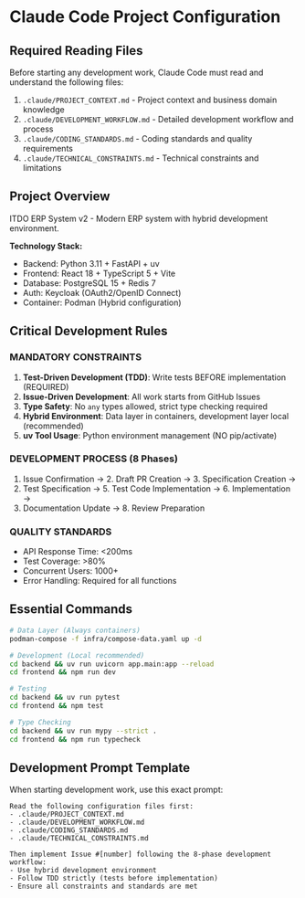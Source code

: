 # Claude Code Project Configuration

## Required Reading Files

Before starting any development work, Claude Code must read and understand the following files:

1. `.claude/PROJECT_CONTEXT.md` - Project context and business domain knowledge
2. `.claude/DEVELOPMENT_WORKFLOW.md` - Detailed development workflow and process
3. `.claude/CODING_STANDARDS.md` - Coding standards and quality requirements
4. `.claude/TECHNICAL_CONSTRAINTS.md` - Technical constraints and limitations

## Project Overview

ITDO ERP System v2 - Modern ERP system with hybrid development environment.

**Technology Stack:**
- Backend: Python 3.11 + FastAPI + uv
- Frontend: React 18 + TypeScript 5 + Vite  
- Database: PostgreSQL 15 + Redis 7
- Auth: Keycloak (OAuth2/OpenID Connect)
- Container: Podman (Hybrid configuration)

## Critical Development Rules

### MANDATORY CONSTRAINTS
1. **Test-Driven Development (TDD)**: Write tests BEFORE implementation (REQUIRED)
2. **Issue-Driven Development**: All work starts from GitHub Issues
3. **Type Safety**: No `any` types allowed, strict type checking required
4. **Hybrid Environment**: Data layer in containers, development layer local (recommended)
5. **uv Tool Usage**: Python environment management (NO pip/activate)

### DEVELOPMENT PROCESS (8 Phases)
1. Issue Confirmation → 2. Draft PR Creation → 3. Specification Creation → 
4. Test Specification → 5. Test Code Implementation → 6. Implementation → 
7. Documentation Update → 8. Review Preparation

### QUALITY STANDARDS
- API Response Time: <200ms
- Test Coverage: >80%  
- Concurrent Users: 1000+
- Error Handling: Required for all functions

## Essential Commands

```bash
# Data Layer (Always containers)
podman-compose -f infra/compose-data.yaml up -d

# Development (Local recommended)
cd backend && uv run uvicorn app.main:app --reload
cd frontend && npm run dev

# Testing
cd backend && uv run pytest
cd frontend && npm test

# Type Checking
cd backend && uv run mypy --strict .
cd frontend && npm run typecheck
```

## Development Prompt Template

When starting development work, use this exact prompt:

```
Read the following configuration files first:
- .claude/PROJECT_CONTEXT.md
- .claude/DEVELOPMENT_WORKFLOW.md  
- .claude/CODING_STANDARDS.md
- .claude/TECHNICAL_CONSTRAINTS.md

Then implement Issue #[number] following the 8-phase development workflow:
- Use hybrid development environment
- Follow TDD strictly (tests before implementation)
- Ensure all constraints and standards are met
```